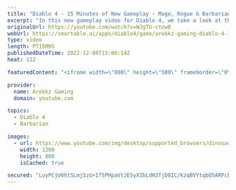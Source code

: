 ```yaml
---
title: "Diablo 4 - 15 Minutes of New Gameplay - Mage, Rogue & Barbarian Classes"
excerpt: "In this new gameplay video for Diablo 4, we take a look at the mage, rogue and barbarian classes. Watch as we explore the new ..."
originalUrl: https://youtube.com/watch?v=WJgTU-ctow0
webUrl: https://smartable.ai/apps/diablo4/game/arekkz-gaming-diablo-4-15-minutes-of-new-gameplay-mage-rogue-barbarian-classes/
type: video
length: PT15M9S
publishedDateTime: 2022-12-08T15:00:14Z
heat: 112

featuredContent: "<iframe width=\"800\" height=\"500\" frameborder=\"0\" src=\"https://www.youtube.com/embed/WJgTU-ctow0\" allow=\"accelerometer; autoplay; encrypted-media; gyroscope; picture-in-picture\" allowfullscreen></iframe>"

provider:
  name: Arekkz Gaming
  domain: youtube.com

topics:
  - Diablo 4
  - Barbarian

images:
  - url: https://www.youtube.com/img/desktop/supported_browsers/dinosaur.png
    width: 1200
    height: 800
    isCached: true

secured: "LuyPCjU6htSLmj5zG+If5PHpaVtJE5yXIbLdH3TjD8IC/KzqBVYtqbO5ARPcER1Buo2bwyAUy95UM/BYMMm4b7o7T7L9gjrsyg0OBNe1QQJH3JcJgjzdolWekypykciAjve9NhqdU7nCaI99UYHXvewOsBUExOu5FaQ5YKF+Z5idIeP2MqJByZBE3TEc+Sr2Gl0RlYX4f+v9JaN5alye8XKUDRgfhr0pFFuwYBwqETxbhOtzFqjlghdP6sDp0kJlU6m5vVAzFzkEAumSoTYNFzN3pjcV3VDxZMEIutRa4U6t9gsDPW34jCBUqNZx+5FaeSr+gGFMcYLeAtbimgV4NHNA79dcnLw1DsTvck8o/h0zBB4/5bYgnKGno5aLAQT0Q4sg8cCo9xqnkqa3qzId/gxigQ5HYVJjc/413bSLGBY=;KYwpbuv536q3IhQhBFIEUQ=="
---
```


